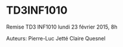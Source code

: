 # TD3INF1010
Remise TD3 INF1010 lundi 23 février 2015, 8h

Auteurs:
Pierre-Luc Jetté
Claire Quesnel
